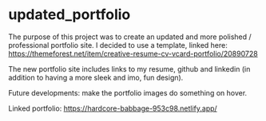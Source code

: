 # updated_portfolio

The purpose of this project was to create an updated and more polished / professional portfolio site.  I decided to use a template, linked here: https://themeforest.net/item/creative-resume-cv-vcard-portfolio/20890728

The new portfolio site includes links to my resume, github and linkedin (in addition to having a more sleek and imo, fun design). 

Future developments:  make the portfolio images do something on hover. 

Linked portfolio: https://hardcore-babbage-953c98.netlify.app/
